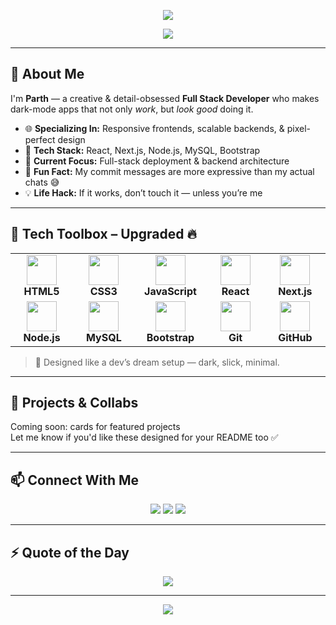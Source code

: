 <!-- Top Wavy Header -->
<p align="center">
  <img src="https://capsule-render.vercel.app/api?type=waving&height=200&text=Hey%20👋%20I'm%20Parth!&fontAlign=40&fontAlignY=35&color=gradient&desc=Full%20Stack%20Developer%20|%20Dark%20Mode%20Fan%20|%20Bug%20Fixer%20Extraordinaire&descSize=20&descAlign=50&descAlignY=60" />
</p>

<!-- Typing Animation -->
<p align="center">
  <img src="https://readme-typing-svg.herokuapp.com?font=Fira+Code&weight=600&size=22&pause=1000&color=00F7FF&center=true&vCenter=true&width=500&lines=I+build+cool+web+apps.;Dark+themes+are+my+superpower.;React+%2F+Next.js+%2F+Node.js+%2F+MySQL;I+ship+UIs+that+feel+smooth+AF." />
</p>

---

## 🧠 About Me

I'm **Parth** — a creative & detail-obsessed **Full Stack Developer** who makes dark-mode apps that not only *work*, but *look good* doing it.

- 🌐 **Specializing In:** Responsive frontends, scalable backends, & pixel-perfect design  
- 🧩 **Tech Stack:** React, Next.js, Node.js, MySQL, Bootstrap  
- 🚀 **Current Focus:** Full-stack deployment & backend architecture  
- 🧠 **Fun Fact:** My commit messages are more expressive than my actual chats 😅  
- 💡 **Life Hack:** If it works, don’t touch it — unless you’re me

---

## 🧰 Tech Toolbox – Upgraded 🔥

<div align="center">
  <table>
    <tr>
      <td align="center" width="120">
        <img src="https://skillicons.dev/icons?i=html" width="48" height="48" />
        <br><b>HTML5</b>
      </td>
      <td align="center" width="120">
        <img src="https://skillicons.dev/icons?i=css" width="48" height="48" />
        <br><b>CSS3</b>
      </td>
      <td align="center" width="120">
        <img src="https://skillicons.dev/icons?i=javascript" width="48" height="48" />
        <br><b>JavaScript</b>
      </td>
      <td align="center" width="120">
        <img src="https://skillicons.dev/icons?i=react" width="48" height="48" />
        <br><b>React</b>
      </td>
      <td align="center" width="120">
        <img src="https://skillicons.dev/icons?i=nextjs" width="48" height="48" />
        <br><b>Next.js</b>
      </td>
    </tr>
    <tr>
      <td align="center" width="120">
        <img src="https://skillicons.dev/icons?i=nodejs" width="48" height="48" />
        <br><b>Node.js</b>
      </td>
      <td align="center" width="120">
        <img src="https://skillicons.dev/icons?i=mysql" width="48" height="48" />
        <br><b>MySQL</b>
      </td>
      <td align="center" width="120">
        <img src="https://skillicons.dev/icons?i=bootstrap" width="48" height="48" />
        <br><b>Bootstrap</b>
      </td>
      <td align="center" width="120">
        <img src="https://skillicons.dev/icons?i=git" width="48" height="48" />
        <br><b>Git</b>
      </td>
      <td align="center" width="120">
        <img src="https://skillicons.dev/icons?i=github" width="48" height="48" />
        <br><b>GitHub</b>
      </td>
    </tr>
  </table>
</div>

> 💎 Designed like a dev’s dream setup — dark, slick, minimal.

---

## 🎯 Projects & Collabs

Coming soon: cards for featured projects  
Let me know if you'd like these designed for your README too ✅

---

## 📫 Connect With Me

<p align="center">
  <a href="mailto:your-email@gmail.com"><img src="https://img.shields.io/badge/-Gmail-D14836?style=for-the-badge&logo=gmail&logoColor=white" /></a>
  <a href="https://www.linkedin.com/in/your-link" target="_blank"><img src="https://img.shields.io/badge/-LinkedIn-0077B5?style=for-the-badge&logo=linkedin&logoColor=white" /></a>
  <a href="https://your-portfolio.com" target="_blank"><img src="https://img.shields.io/badge/-Portfolio-000?style=for-the-badge&logo=vercel&logoColor=white" /></a>
</p>

---

## ⚡ Quote of the Day

<p align="center">
  <img src="https://quotes-github-readme.vercel.app/api?type=horizontal&theme=tokyonight" />
</p>

---

<!-- Footer Banner -->
<p align="center">
  <img src="https://capsule-render.vercel.app/api?type=waving&color=0e0e52&height=120&section=footer"/>
</p>
